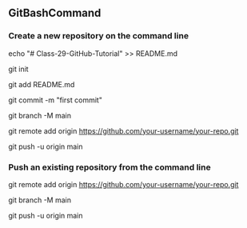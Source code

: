 ## GitBashCommand
### Create a new repository on the command line
echo "# Class-29-GitHub-Tutorial" >> README.md

git init

git add README.md

git commit -m "first commit"

git branch -M main

git remote add origin https://github.com/your-username/your-repo.git 

git push -u origin main

### Push an existing repository from the command line
git remote add origin https://github.com/your-username/your-repo.git

git branch -M main

git push -u origin main
